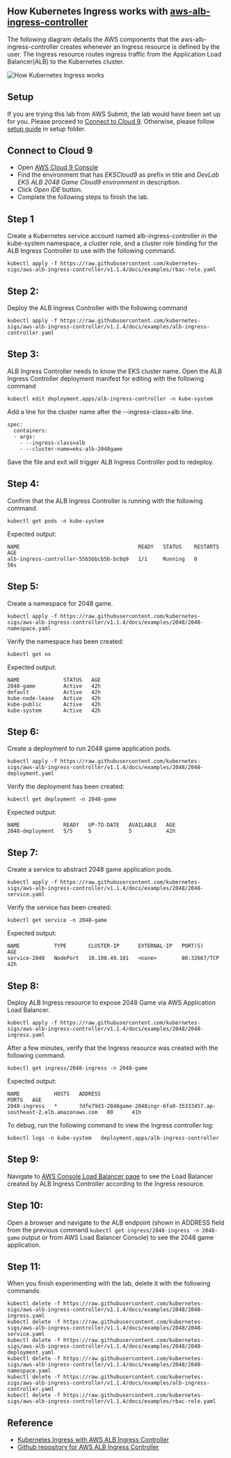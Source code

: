 ## How Kubernetes Ingress works with [aws-alb-ingress-controller](https://github.com/kubernetes-sigs/aws-alb-ingress-controller)

The following diagram details the AWS components that the aws-alb-ingress-controller creates whenever an Ingress resource is defined by the user. The Ingress resource routes ingress traffic from the Application Load Balancer(ALB) to the Kubernetes cluster.

![How Kubernetes Ingress works](https://d2908q01vomqb2.cloudfront.net/ca3512f4dfa95a03169c5a670a4c91a19b3077b4/2018/11/20/image1-1.png "How Kubernetes Ingress works")

## Setup

If you are trying this lab from AWS Submit, the lab would have been set up for you. Please proceed to [Connect to Cloud 9](#connect-to-cloud9). Otherwise, please follow [setup guide](setup/README.md) in setup folder.

## <a name="connect-to-cloud9"></a> Connect to Cloud 9

* Open [AWS Cloud 9 Console](https://console.aws.amazon.com/cloud9/home)
* Find the environment that has *EKSCloud9* as prefix in title and *DevLab EKS ALB 2048 Game Cloud9 environment* in description.
* Click *Open IDE* button.
* Complete the following steps to finish the lab.

## Step 1

Create a Kubernetes service account named alb-ingress-controller in the kube-system namespace, a cluster role, and a cluster role binding for the ALB Ingress Controller to use with the following command.

```
kubectl apply -f https://raw.githubusercontent.com/kubernetes-sigs/aws-alb-ingress-controller/v1.1.4/docs/examples/rbac-role.yaml
```

## Step 2: 

Deploy the ALB Ingress Controller with the following command

```
kubectl apply -f https://raw.githubusercontent.com/kubernetes-sigs/aws-alb-ingress-controller/v1.1.4/docs/examples/alb-ingress-controller.yaml
```

## Step 3:

ALB Ingress Controller needs to know the EKS cluster name. Open the ALB Ingress Controller deployment manifest for editing with the following command

```
kubectl edit deployment.apps/alb-ingress-controller -n kube-system
```

Add a line for the cluster name after the --ingress-class=alb line.

```
spec:
  containers:
  - args:
    - --ingress-class=alb
    - --cluster-name=eks-alb-2048game
```

Save the file and exit will trigger ALB Ingress Controller pod to redeploy.

## Step 4:

Confirm that the ALB Ingress Controller is running with the following command. 

```
kubectl get pods -n kube-system
```

Expected output:

```
NAME                                      READY   STATUS    RESTARTS   AGE
alb-ingress-controller-55b5bbcb5b-bc8q9   1/1     Running   0          56s
```

## Step 5:

Create a namespace for 2048 game.

```
kubectl apply -f https://raw.githubusercontent.com/kubernetes-sigs/aws-alb-ingress-controller/v1.1.4/docs/examples/2048/2048-namespace.yaml
```

Verify the namespace has been created:

```
kubectl get ns
```

Expected output:

```
NAME              STATUS   AGE
2048-game         Active   42h
default           Active   42h
kube-node-lease   Active   42h
kube-public       Active   42h
kube-system       Active   42h
```

## Step 6:

Create a deployment to run 2048 game application pods.

```
kubectl apply -f https://raw.githubusercontent.com/kubernetes-sigs/aws-alb-ingress-controller/v1.1.4/docs/examples/2048/2048-deployment.yaml
```

Verify the deployment has been created:

```
kubectl get deployment -n 2048-game
```

Expected output:

```
NAME              READY   UP-TO-DATE   AVAILABLE   AGE
2048-deployment   5/5     5            5           42h
```

## Step 7:

Create a service to abstract 2048 game application pods.

```
kubectl apply -f https://raw.githubusercontent.com/kubernetes-sigs/aws-alb-ingress-controller/v1.1.4/docs/examples/2048/2048-service.yaml
```

Verify the service has been created:

```
kubectl get service -n 2048-game
```

Expected output:

```
NAME           TYPE       CLUSTER-IP      EXTERNAL-IP   PORT(S)        AGE
service-2048   NodePort   10.100.49.101   <none>        80:32667/TCP   42h
```

## Step 8:

Deploy ALB Ingress resource to expose 2048 Game via AWS Application Load Balancer.

```
kubectl apply -f https://raw.githubusercontent.com/kubernetes-sigs/aws-alb-ingress-controller/v1.1.4/docs/examples/2048/2048-ingress.yaml
```

After a few minutes, verify that the Ingress resource was created with the following command. 

```
kubectl get ingress/2048-ingress -n 2048-game
```

Expected output:

```
NAME           HOSTS   ADDRESS                                                                     PORTS   AGE
2048-ingress   *       7dfe79d3-2048game-2048ingr-6fa0-35333457.ap-southeast-2.elb.amazonaws.com   80      41h
```

To debug, run the following command to view the Ingress controller log:

```
kubectl logs -n kube-system   deployment.apps/alb-ingress-controller
```

## Step 9:

Navigate to [AWS Console Load Balancer page](https://console.aws.amazon.com/ec2/v2/home#LoadBalancers:sort=loadBalancerName) to see the Load Balancer created by ALB Ingress Controller according to the Ingress resource.

## Step 10:

Open a browser and navigate to the ALB endpoint (shown in ADDRESS field from the previous command `kubectl get ingress/2048-ingress -n 2048-game` output or from AWS Load Balancer Console) to see the 2048 game application.

## Step 11:

When you finish experimenting with the lab, delete it with the following commands.

```
kubectl delete -f https://raw.githubusercontent.com/kubernetes-sigs/aws-alb-ingress-controller/v1.1.4/docs/examples/2048/2048-ingress.yaml
kubectl delete -f https://raw.githubusercontent.com/kubernetes-sigs/aws-alb-ingress-controller/v1.1.4/docs/examples/2048/2048-service.yaml
kubectl delete -f https://raw.githubusercontent.com/kubernetes-sigs/aws-alb-ingress-controller/v1.1.4/docs/examples/2048/2048-deployment.yaml
kubectl delete -f https://raw.githubusercontent.com/kubernetes-sigs/aws-alb-ingress-controller/v1.1.4/docs/examples/2048/2048-namespace.yaml
kubectl delete -f https://raw.githubusercontent.com/kubernetes-sigs/aws-alb-ingress-controller/v1.1.4/docs/examples/alb-ingress-controller.yaml
kubectl delete -f https://raw.githubusercontent.com/kubernetes-sigs/aws-alb-ingress-controller/v1.1.4/docs/examples/rbac-role.yaml
```

## Reference

- [Kubernetes Ingress with AWS ALB Ingress Controller](https://aws.amazon.com/blogs/opensource/kubernetes-ingress-aws-alb-ingress-controller/)
- [Github repository for AWS ALB Ingress Controller](https://github.com/kubernetes-sigs/aws-alb-ingress-controller)

